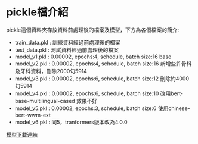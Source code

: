 # pickle檔介紹
pickle這個資料夾存放資料前處理後的檔案及模型，下方為各個檔案的簡介:
* train_data.pkl : 訓練資料經過前處理後的檔案
* test_data.pkl : 測試資料經過前處理後的檔案
* model_v1.pkl : 0.00002, epochs:4, schedule, batch size:16  base
* model_v2.pkl : 0.00002, epochs:4, schedule, batch size:16  新增些許骨科及牙科資料，刪除2000句5914
* model_v3.pkl : 0.00002, epochs:6, schedule, batch size:12  刪除約4000句5914
* model_v4.pkl : 0.00002, epochs:6, schedule, batch size:10  改用bert-base-multilingual-cased 效果不好
* model_v5.pkl : 0.00002, epochs:3, schedule, batch size:6  使用chinese-bert-wwm-ext
* model_v6.pkl : 同5，tranformers版本改為4.0.0

[模型下載連結](https://drive.google.com/drive/folders/1bnl5MpsGUEs70Tl1X6gy4z-P2H5PBuCE?usp=sharing)